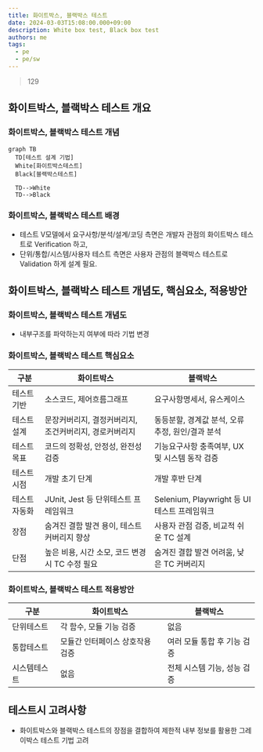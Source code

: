 ```yaml
---
title: 화이트박스, 블랙박스 테스트
date: 2024-03-03T15:08:00.000+09:00
description: White box test, Black box test
authors: me
tags:
  - pe
  - pe/sw
---
```


> 129

## 화이트박스, 블랙박스 테스트 개요

### 화이트박스, 블랙박스 테스트 개념

```mermaid
graph TB
  TD[테스트 설계 기법]
  White[화이트박스테스트]
  Black[블랙박스테스트]

  TD-->White
  TD-->Black
```

### 화이트박스, 블랙박스 테스트 배경

- 테스트 V모델에서 요구사항/분석/설계/코딩 측면은 개발자 관점의 화이트박스 테스트로 Verification 하고,
- 단위/통합/시스템/사용자 테스트 측면은 사용자 관점의 블랙박스 테스트로 Validation 하게 설계 필요.

## 화이트박스, 블랙박스 테스트 개념도, 핵심요소, 적용방안

### 화이트박스, 블랙박스 테스트 개념도

- 내부구조를 파악하는지 여부에 따라 기법 변경

### 화이트박스, 블랙박스 테스트 핵심요소

| 구분 | 화이트박스 | 블랙박스 |
| ---- | ---- | ---- |
| 테스트기반    | 소스코드, 제어흐름그래프    | 요구사항명세서, 유스케이스    |
| 테스트설계 | 문장커버리지, 결정커버리지, 조건커버리지, 경로커버리지 | 동등분할, 경계값 분석, 오류추정, 원인/결과 분석 |
| 테스트목표 | 코드의 정확성, 안정성, 완전성 검증 | 기능요구사항 충족여부, UX 및 시스템 동작 검증 |
| 테스트시점 | 개발 초기 단계 | 개발 후반 단계 |
| 테스트자동화 | JUnit, Jest 등 단위테스트 프레임워크 | Selenium, Playwright 등 UI테스트 프레임워크 |
| 장점 | 숨겨진 결함 발견 용이, 테스트 커버리지 향상 | 사용자 관점 검증, 비교적 쉬운 TC 설계 |
| 단점 | 높은 비용, 시간 소모, 코드 변경시 TC 수정 필요 | 숨겨진 결합 발견 어려움, 낮은 TC 커버리지 |

### 화이트박스, 블랙박스 테스트 적용방안

| 구분          | 화이트박스 | 블랙박스 |
| ------------- | ---- | ---- |
| 단위테스트 | 각 함수, 모듈 기능 검증    | 없음    |
| 통합테스트     | 모듈간 인터페이스 상호작용 검증   | 여러 모듈 통합 후 기능 검증    |
| 시스템테스트    | 없음    | 전체 시스템 기능, 성능 검증    |

## 테스트시 고려사항

- 화이트박스와 블랙박스 테스트의 장점을 결합하여 제한적 내부 정보를 활용한 그레이박스 테스트 기법 고려
